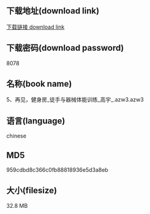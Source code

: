 ## 下载地址(download link)
[下载链接 download link](https://voluble-croquembouche-d321dc.netlify.app/?s=5%E3%80%81%E5%86%8D%E8%A7%81%EF%BC%8C%E5%81%A5%E8%BA%AB%E6%88%BF_%E5%BE%92%E6%89%8B%E4%B8%8E%E5%99%A8%E6%A2%B0%E4%BD%93%E8%83%BD%E8%AE%AD%E7%BB%83_%E9%AB%98%E5%AE%87_.azw3)

## 下载密码(download password)
8078

## 名称(book name)
5、再见，健身房_徒手与器械体能训练_高宇_.azw3.azw3

## 语言(language)
chinese

## MD5
959cdbd8c366c0fb88818936e5d3a8eb

## 大小(filesize)
32.8 MB

